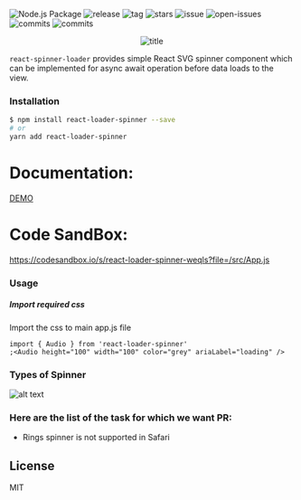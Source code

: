 ![Node.js Package](https://github.com/mhnpd/react-loader-spinner/workflows/Node.js%20Package/badge.svg?branch=master)
![release](https://badgen.net/github/release/mhnpd/react-loader-spinner)
![tag](https://badgen.net/github/tag/mhnpd/react-loader-spinner)
![stars](https://badgen.net/github/stars/mhnpd/react-loader-spinner)
![issue](https://badgen.net/github/issues/mhnpd/react-loader-spinner)
![open-issues](https://badgen.net/github/open-issues/mhnpd/react-loader-spinner)
![commits](https://badgen.net/github/commits/mhnpd/react-loader-spinner)
![commits](https://badgen.net/github/assets-dl/mhnpd/react-loader-spinner)

<div style="text-align:center;">
<p>
  <img src="/logo/logo.png" alt="title"/>
</p>
</div>

`react-spinner-loader` provides simple React SVG spinner component which can be implemented for async await operation before data loads to the view.

### Installation

```sh
$ npm install react-loader-spinner --save
# or
yarn add react-loader-spinner
```

# Documentation:

[DEMO](https://mhnpd.github.io/react-loader-spinner-example/)

# Code SandBox:

https://codesandbox.io/s/react-loader-spinner-weqls?file=/src/App.js

### Usage

##### Import required css

Import the css to main app.js file

```tsx
import { Audio } from 'react-loader-spinner'
;<Audio height="100" width="100" color="grey" ariaLabel="loading" />
```

### Types of Spinner

![alt text](https://user-images.githubusercontent.com/33191954/148691173-a825d830-9457-4174-9b74-5c2a264906e4.gif)

### Here are the list of the task for which we want PR:

- Rings spinner is not supported in Safari

## License

MIT
